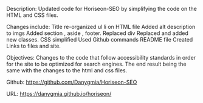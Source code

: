 Description:
Updated code for Horiseon-SEO by simplifying the code on the HTML and CSS files.

Changes include:
Title
re-organized ul li on HTML file
Added alt description to imgs
Added section , aside , footer.
Replaced div 
Replaced and added new classes.
CSS simplified
Used Github commands 
README file
Created Links to files and site.

Objectives: 
Changes to the code that follow accessibility standards in order for the site to be optimized for search engines. The end result being the same with the changes to the html and css files. 

Github:
https://github.com/Danygmia/Horiseon-SEO

URL:
https://danygmia.github.io/horiseon/
